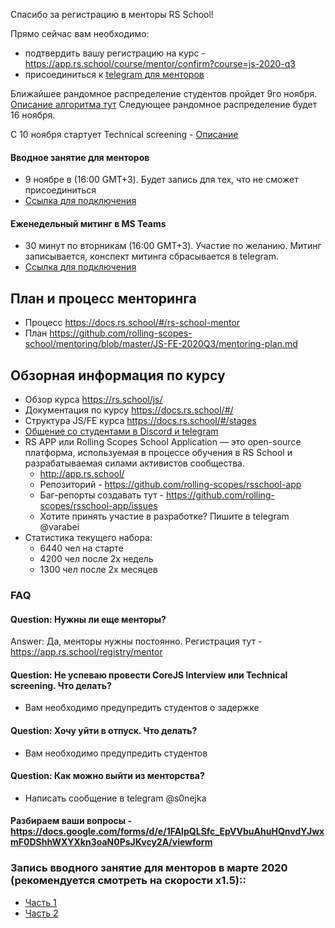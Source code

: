 Спасибо за регистрацию в менторы RS School!

Прямо сейчас вам необходимо:
 - подтвердить вашу регистрацию на курс - https://app.rs.school/course/mentor/confirm?course=js-2020-q3 
 - присоединиться к [telegram для менторов](https://t.me/joinchat/HqpGRxNRANkGN2xx9bL8zQ) 
 
Ближайшее рандомное распределение студентов пройдет 9го ноября. [Описание алгоритма тут](https://github.com/rolling-scopes-school/mentoring/blob/master/JS-FE-2020Q3/how-to-get-mentees.md) Следующее рандомное распределение будет 16 ноября.

C 10 ноября стартует Technical screening - [Описание](https://github.com/rolling-scopes-school/mentoring/blob/master/JS-FE-2020Q3/first-interview.md)

#### Вводное занятие для менторов 
- 9 ноябре в (16:00 GMT+3). Будет запись для тех, что не сможет присоединиться
- [Ссылка для подключения](https://teams.microsoft.com/l/meetup-join/19%3ameeting_Y2NjN2M1ODAtMDQyZi00YmY1LWE1NjctNDJlODQwZTg4ODdk%40thread.v2/0?context=%7b%22Tid%22%3a%22b41b72d0-4e9f-4c26-8a69-f949f367c91d%22%2c%22Oid%22%3a%22bfb3a45e-ab50-4cee-a085-b5c4a9411d92%22%7d)

#### Еженедельный митинг в MS Teams
- 30 минут по вторникам (16:00 GMT+3). Участие по желанию. Митинг записывается, конспект митинга сбрасывается в telegram.
- [Ссылка для подключения](https://teams.microsoft.com/l/meetup-join/19%3ameeting_NTY0NWI1NTctMWNjMC00OGZhLTkwMzgtMzRhNmVlOTQxYzBl%40thread.v2/0?context=%7b%22Tid%22%3a%22b41b72d0-4e9f-4c26-8a69-f949f367c91d%22%2c%22Oid%22%3a%22bfb3a45e-ab50-4cee-a085-b5c4a9411d92%22%7d)

## План и процесс менторинга 
- Процесс https://docs.rs.school/#/rs-school-mentor
- План https://github.com/rolling-scopes-school/mentoring/blob/master/JS-FE-2020Q3/mentoring-plan.md

## Обзорная информация по курсу 
- Обзор курса https://rs.school/js/  
- Документация по курсу https://docs.rs.school/#/
- Структура JS/FE курса https://docs.rs.school/#/stages
- [Общение со студентами в Discord и telegram](https://docs.rs.school/#/rs-school-chats) 
- RS APP или Rolling Scopes School Application — это open-source платформа, используемая в процессе обучения в RS School и разрабатываемая силами активистов сообщества.
    - http://app.rs.school/
    - Репозиторий - https://github.com/rolling-scopes/rsschool-app
    - Баг-репорты создавать тут - https://github.com/rolling-scopes/rsschool-app/issues
    - Хотите принять участие в разработке? Пишите в telegram @varabei
- Статистика текущего набора:
    - 6440 чел на старте
    - 4200 чел после 2х недель
    - 1300 чел после 2х месяцев

### FAQ
#### Question: Нужны ли еще менторы?
Answer: Да, менторы нужны постоянно. Регистрация тут - https://app.rs.school/registry/mentor

#### Question: Не успеваю провести CoreJS Interview или Technical screening. Что делать?
- Вам необходимо предупредить студентов о задержке

#### Question: Хочу уйти в отпуск. Что делать?
- Вам необходимо предупредить студентов

#### Question: Как можно выйти из менторства?
- Написать сообщение в telegram @s0nejka

#### Разбираем ваши вопросы - https://docs.google.com/forms/d/e/1FAIpQLSfc_EpVVbuAhuHQnvdYJwxmF0DShhWXYXkn3oaN0PsJKvcy2A/viewform

### Запись вводного занятие для менторов в марте 2020 (рекомендуется смотреть на скорости х1.5)::
- [Часть 1](https://youtu.be/lLpv2Fn8t4Y)
- [Часть 2](https://youtu.be/dTCOrch9g7M)




